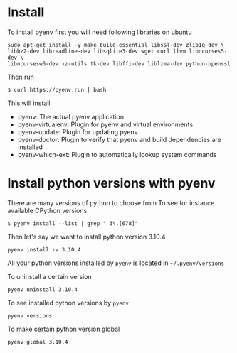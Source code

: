 # Install

To install pyenv first you will need following libraries on ubuntu

```
sudo apt-get install -y make build-essential libssl-dev zlib1g-dev \
libbz2-dev libreadline-dev libsqlite3-dev wget curl llvm libncurses5-dev \
libncursesw5-dev xz-utils tk-dev libffi-dev liblzma-dev python-openssl
```

Then run

```
$ curl https://pyenv.run | bash
```

This will install

- pyenv: The actual pyenv application
- pyenv-virtualenv: Plugin for pyenv and virtual environments
- pyenv-update: Plugin for updating pyenv
- pyenv-doctor: Plugin to verify that pyenv and build dependencies are installed
- pyenv-which-ext: Plugin to automatically lookup system commands

# Install python versions with pyenv

There are many versions of python to choose from
To see for instance available CPython versions

```
$ pyenv install --list | grep " 3\.[678]"
```

Then let's say we want to install python version 3.10.4

```
pyenv install -v 3.10.4
```

All your python versions installed by `pyenv` is located in `~/.pyenv/versions`

To uninstall a certain version

```
pyenv uninstall 3.10.4
```

To see installed python versions by `pyenv`

```
pyenv versions
```

To make certain python version global

```
pyenv global 3.10.4
```

